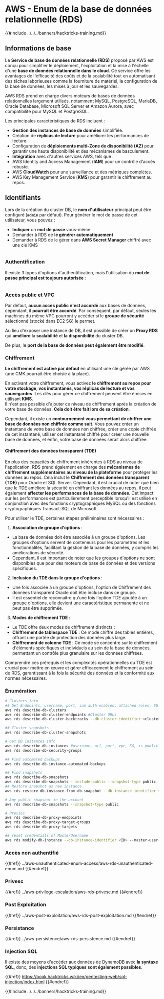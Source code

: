 # AWS - Enum de la base de données relationnelle (RDS)

{{#include ../../../banners/hacktricks-training.md}}

## Informations de base

Le **Service de base de données relationnelle (RDS)** proposé par AWS est conçu pour simplifier le déploiement, l'exploitation et la mise à l'échelle d'une **base de données relationnelle dans le cloud**. Ce service offre les avantages de l'efficacité des coûts et de la scalabilité tout en automatisant des tâches laborieuses comme la fourniture de matériel, la configuration de la base de données, les mises à jour et les sauvegardes.

AWS RDS prend en charge divers moteurs de bases de données relationnelles largement utilisés, notamment MySQL, PostgreSQL, MariaDB, Oracle Database, Microsoft SQL Server et Amazon Aurora, avec compatibilité pour MySQL et PostgreSQL.

Les principales caractéristiques de RDS incluent :

- **Gestion des instances de base de données** simplifiée.
- Création de **réplicas de lecture** pour améliorer les performances de lecture.
- Configuration de **déploiements multi-Zone de disponibilité (AZ)** pour garantir une haute disponibilité et des mécanismes de basculement.
- **Intégration** avec d'autres services AWS, tels que :
- AWS Identity and Access Management (**IAM**) pour un contrôle d'accès robuste.
- AWS **CloudWatch** pour une surveillance et des métriques complètes.
- AWS Key Management Service (**KMS**) pour garantir le chiffrement au repos.

## Identifiants

Lors de la création du cluster DB, le **nom d'utilisateur** principal peut être configuré (**`admin`** par défaut). Pour générer le mot de passe de cet utilisateur, vous pouvez :

- **Indiquer** un **mot de passe** vous-même
- Demander à RDS de **le générer automatiquement**
- Demander à RDS de le gérer dans **AWS Secret Manager** chiffré avec une clé KMS

<figure><img src="../../../images/image (144).png" alt=""><figcaption></figcaption></figure>

### Authentification

Il existe 3 types d'options d'authentification, mais l'utilisation du **mot de passe principal est toujours autorisée** :

<figure><img src="../../../images/image (227).png" alt=""><figcaption></figcaption></figure>

### Accès public et VPC

Par défaut, **aucun accès public n'est accordé** aux bases de données, cependant, il **pourrait être accordé**. Par conséquent, par défaut, seules les machines du même VPC pourront y accéder si le **groupe de sécurité** sélectionné (stocké dans EC2 SG) le permet.

Au lieu d'exposer une instance de DB, il est possible de créer un **Proxy RDS** qui **améliore** la **scalabilité** et **la disponibilité** du cluster DB.

De plus, le **port de la base de données peut également être modifié**.

### Chiffrement

**Le chiffrement est activé par défaut** en utilisant une clé gérée par AWS (une CMK pourrait être choisie à la place).

En activant votre chiffrement, vous activez **le chiffrement au repos pour votre stockage, vos instantanés, vos réplicas de lecture et vos sauvegardes**. Les clés pour gérer ce chiffrement peuvent être émises en utilisant **KMS**.\
Il n'est pas possible d'ajouter ce niveau de chiffrement après la création de votre base de données. **Cela doit être fait lors de sa création**.

Cependant, il existe un **contournement vous permettant de chiffrer une base de données non chiffrée comme suit**. Vous pouvez créer un instantané de votre base de données non chiffrée, créer une copie chiffrée de cet instantané, utiliser cet instantané chiffré pour créer une nouvelle base de données, et enfin, votre base de données serait alors chiffrée.

#### Chiffrement des données transparent (TDE)

En plus des capacités de chiffrement inhérentes à RDS au niveau de l'application, RDS prend également en charge des **mécanismes de chiffrement supplémentaires au niveau de la plateforme** pour protéger les données au repos. Cela inclut le **Chiffrement des données transparent (TDE)** pour Oracle et SQL Server. Cependant, il est crucial de noter que bien que le TDE améliore la sécurité en chiffrant les données au repos, il peut également **affecter les performances de la base de données**. Cet impact sur les performances est particulièrement perceptible lorsqu'il est utilisé en conjonction avec des fonctions cryptographiques MySQL ou des fonctions cryptographiques Transact-SQL de Microsoft.

Pour utiliser le TDE, certaines étapes préliminaires sont nécessaires :

1. **Association de groupe d'options** :
- La base de données doit être associée à un groupe d'options. Les groupes d'options servent de conteneurs pour les paramètres et les fonctionnalités, facilitant la gestion de la base de données, y compris les améliorations de sécurité.
- Cependant, il est important de noter que les groupes d'options ne sont disponibles que pour des moteurs de base de données et des versions spécifiques.
2. **Inclusion du TDE dans le groupe d'options** :
- Une fois associée à un groupe d'options, l'option de Chiffrement des données transparent Oracle doit être incluse dans ce groupe.
- Il est essentiel de reconnaître qu'une fois l'option TDE ajoutée à un groupe d'options, elle devient une caractéristique permanente et ne peut pas être supprimée.
3. **Modes de chiffrement TDE** :
- Le TDE offre deux modes de chiffrement distincts :
- **Chiffrement de tablespace TDE** : Ce mode chiffre des tables entières, offrant une portée de protection des données plus large.
- **Chiffrement de colonne TDE** : Ce mode se concentre sur le chiffrement d'éléments spécifiques et individuels au sein de la base de données, permettant un contrôle plus granulaire sur les données chiffrées.

Comprendre ces prérequis et les complexités opérationnelles du TDE est crucial pour mettre en œuvre et gérer efficacement le chiffrement au sein de RDS, garantissant à la fois la sécurité des données et la conformité aux normes nécessaires.

### Énumération
```bash
# Clusters info
## Get Endpoints, username, port, iam auth enabled, attached roles, SG
aws rds describe-db-clusters
aws rds describe-db-cluster-endpoints #Cluster URLs
aws rds describe-db-cluster-backtracks --db-cluster-identifier <cluster-name>

## Cluster snapshots
aws rds describe-db-cluster-snapshots

# Get DB instances info
aws rds describe-db-instances #username, url, port, vpc, SG, is public?
aws rds describe-db-security-groups

## Find automated backups
aws rds describe-db-instance-automated-backups

## Find snapshots
aws rds describe-db-snapshots
aws rds describe-db-snapshots --include-public --snapshot-type public
## Restore snapshot as new instance
aws rds restore-db-instance-from-db-snapshot --db-instance-identifier <ID> --db-snapshot-identifier <ID> --availability-zone us-west-2a

# Any public snapshot in the account
aws rds describe-db-snapshots --snapshot-type public

# Proxies
aws rds describe-db-proxy-endpoints
aws rds describe-db-proxy-target-groups
aws rds describe-db-proxy-targets

## reset credentials of MasterUsername
aws rds modify-db-instance --db-instance-identifier <ID> --master-user-password <NewPassword> --apply-immediately
```
### Accès non authentifié

{{#ref}}
../aws-unauthenticated-enum-access/aws-rds-unauthenticated-enum.md
{{#endref}}

### Privesc

{{#ref}}
../aws-privilege-escalation/aws-rds-privesc.md
{{#endref}}

### Post Exploitation

{{#ref}}
../aws-post-exploitation/aws-rds-post-exploitation.md
{{#endref}}

### Persistance

{{#ref}}
../aws-persistence/aws-rds-persistence.md
{{#endref}}

### Injection SQL

Il existe des moyens d'accéder aux données de DynamoDB avec **la syntaxe SQL**, donc, des **injections SQL typiques sont également possibles**.

{{#ref}}
https://book.hacktricks.wiki/en/pentesting-web/sql-injection/index.html
{{#endref}}

{{#include ../../../banners/hacktricks-training.md}}
